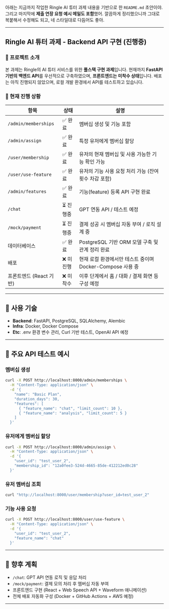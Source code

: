 아래는 지금까지 작업한 Ringle AI 튜터 과제 내용을 기반으로 한 `README.md` 초안이야. 그리고 마지막에 **제출 연장 요청 예시 메일도 포함**했어. 깔끔하게 정리했으니까 그대로 복붙해서 수정해도 되고, 네 스타일대로 다듬어도 좋아.

---

## Ringle AI 튜터 과제 - Backend API 구현 (진행중)

### 📌 프로젝트 소개

본 과제는 Ringle의 AI 튜터 서비스를 위한 **풀스택 구현 과제**입니다. 현재까지 **FastAPI 기반의 백엔드 API**를 우선적으로 구축하였으며, **프론트엔드는 미착수 상태**입니다. 배포는 아직 진행되지 않았으며, 로컬 개발 환경에서 API를 테스트하고 있습니다.

### 📅 현재 진행 상황

| 항목                   | 상태    | 설명                                      |
| -------------------- | ----- | --------------------------------------- |
| `/admin/memberships` | ✅ 완료  | 멤버십 생성 및 기능 포함                          |
| `/admin/assign`      | ✅ 완료  | 특정 유저에게 멤버십 할당                          |
| `/user/membership`   | ✅ 완료  | 유저의 현재 멤버십 및 사용 가능한 기능 확인 가능            |
| `/user/use-feature`  | ✅ 완료  | 유저의 기능 사용 요청 처리 가능 (잔여 횟수 차감 포함)        |
| `/admin/features`    | ✅ 완료  | 기능(feature) 등록 API 구현 완료                |
| `/chat`              | ⏳ 진행중 | GPT 연동 API / 테스트 예정                     |
| `/mock/payment`      | ⏳ 진행중 | 결제 성공 시 멤버십 자동 부여 / 로직 설계 중             |
| 데이터베이스               | ✅ 완료  | PostgreSQL 기반 ORM 모델 구축 및 관계 정리 완료      |
| 배포                   | ❌ 미진행 | 현재 로컬 환경에서만 테스트 중이며 Docker-Compose 사용 중 |
| 프론트엔드 (React 기반)     | ❌ 미착수 | 이후 단계에서 홈 / 대화 / 결제 화면 등 구성 예정          |

---

## 🔧 사용 기술

* **Backend**: FastAPI, PostgreSQL, SQLAlchemy, Alembic
* **Infra**: Docker, Docker Compose
* **Etc**: .env 환경 변수 관리, Curl 기반 테스트, OpenAI API 예정

---

## 🧪 주요 API 테스트 예시

### 멤버십 생성

```bash
curl -X POST http://localhost:8000/admin/memberships \
  -H "Content-Type: application/json" \
  -d '{
    "name": "Basic Plan",
    "duration_days": 30,
    "features": [
      { "feature_name": "chat", "limit_count": 10 },
      { "feature_name": "analysis", "limit_count": 5 }
    ]
  }'
```

### 유저에게 멤버십 할당

```bash
curl -X POST http://localhost:8000/admin/assign \
  -H "Content-Type: application/json" \
  -d '{
    "user_id": "test_user_2",
    "membership_id": "12a0fee3-524d-4665-85de-412212ed0c28"
  }'
```

### 유저 멤버십 조회

```bash
curl "http://localhost:8000/user/membership?user_id=test_user_2"
```

### 기능 사용 요청

```bash
curl -X POST http://localhost:8000/user/use-feature \
  -H "Content-Type: application/json" \
  -d '{
    "user_id": "test_user_2",
    "feature_name": "chat"
  }'
```

---

## 🧩 향후 계획

* `/chat`: GPT API 연동 로직 및 응답 처리
* `/mock/payment`: 결제 모의 처리 후 멤버십 자동 부여
* 프론트엔드 구현 (React + Web Speech API + Waveform 애니메이션)
* 전체 배포 자동화 구성 (Docker + GitHub Actions + AWS 예정)

---

